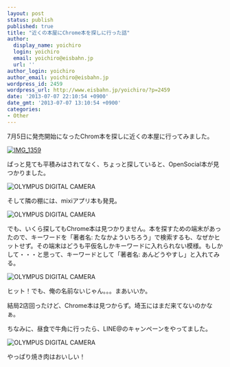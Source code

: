 ```yaml
---
layout: post
status: publish
published: true
title: "近くの本屋にChrome本を探しに行った話"
author:
  display_name: yoichiro
  login: yoichiro
  email: yoichiro@eisbahn.jp
  url: ''
author_login: yoichiro
author_email: yoichiro@eisbahn.jp
wordpress_id: 2459
wordpress_url: http://www.eisbahn.jp/yoichiro/?p=2459
date: '2013-07-07 22:10:54 +0900'
date_gmt: '2013-07-07 13:10:54 +0900'
categories:
- Other
---
```


7月5日に発売開始になったChrom本を探しに近くの本屋に行ってみました。

[![IMG_1359](http://www.eisbahn.jp/yoichiro/images/2013/07/IMG_1359.jpg)](http://www.amazon.co.jp/dp/4844334220/ref=as_li_ss_til?tag=eclipseplugin-22&camp=1027&creative=7407&linkCode=as4&creativeASIN=4844334220&adid=047401P17KFFESB64N6R&&ref-refURL=http%3A%2F%2Fwww.eisbahn.jp%2Fyoichiro%2Fen%2F%3Fp%3D2435%26preview%3Dtrue)

ぱっと見ても平積みはされてなく、ちょっと探していると、OpenSocial本が見つかりました。

![OLYMPUS DIGITAL CAMERA](http://www.eisbahn.jp/yoichiro/images/2013/07/P7070052.jpg)

そして隣の棚には、mixiアプリ本も発見。

![OLYMPUS DIGITAL CAMERA](http://www.eisbahn.jp/yoichiro/images/2013/07/P7070053.jpg)

でも、いくら探してもChrome本は見つかりません。本を探すための端末があったので、キーワードを「著者名: たなかよういちろう」で検索するも、なぜかヒットせず。その端末はどうも平仮名しかキーワードに入れられない模様。もしかして・・・と思って、キーワードとして「著者名: あんどうやすし」と入れてみる。

![OLYMPUS DIGITAL CAMERA](http://www.eisbahn.jp/yoichiro/images/2013/07/P7070054.jpg)

ヒット！でも、俺の名前ないじゃん。。。まあいいか。

結局2店回ったけど、Chrome本は見つからず。埼玉にはまだ来てないのかなぁ。

ちなみに、昼食で牛角に行ったら、LINE@のキャンペーンをやってました。

![OLYMPUS DIGITAL CAMERA](http://www.eisbahn.jp/yoichiro/images/2013/07/P7070051.jpg)

やっぱり焼き肉はおいしい！

